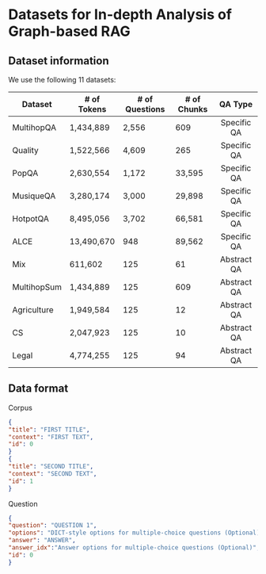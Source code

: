 # Datasets for In-depth Analysis of Graph-based RAG

## Dataset information

We use the following 11 datasets:

|Dataset | \# of Tokens | \# of Questions | \# of Chunks | QA Type|
| --- |--- |--- |--- | :---: | 
|MultihopQA | 1,434,889 | 2,556 | 609  | Specific QA |
|Quality | 1,522,566 | 4,609 |265 | Specific QA |
|PopQA  | 2,630,554 | 1,172  | 33,595 | Specific QA|
|MusiqueQA | 3,280,174 | 3,000 | 29,898 | Specific QA | 
|HotpotQA   |8,495,056 | 3,702 |66,581 | Specific QA|
|ALCE | 13,490,670 | 948 | 89,562| Specific QA |
|Mix | 611,602 | 125 | 61| Abstract QA  |
|MultihopSum | 1,434,889 | 125 | 609| Abstract QA  |
|Agriculture |1,949,584 | 125 |12 | Abstract QA  |
|CS | 2,047,923| 125 | 10| Abstract QA |
|Legal |4,774,255 | 125 |94 | Abstract QA   |

## Data format

Corpus

```json
{
"title": "FIRST TITLE",
"context": "FIRST TEXT",
"id": 0
}
{
"title": "SECOND TITLE",
"context": "SECOND TEXT",
"id": 1
}
```

Question

```json
{
"question": "QUESTION 1",
"options": "DICT-style options for multiple-choice questions (Optional)",
"answer": "ANSWER",
"answer_idx":"Answer options for multiple-choice questions (Optional)",
"id": 0
}
```
